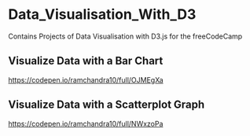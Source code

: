 # Data_Visualisation_With_D3
Contains Projects of Data Visualisation with D3.js for the freeCodeCamp

## Visualize Data with a Bar Chart
https://codepen.io/ramchandra10/full/OJMEgXa

## Visualize Data with a Scatterplot Graph
https://codepen.io/ramchandra10/full/NWxzoPa
